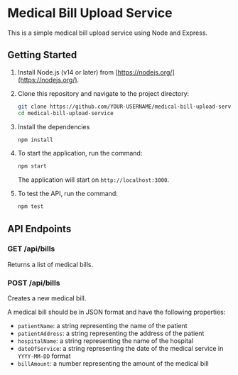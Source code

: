 # Medical Bill Upload Service

This is a simple medical bill upload service using Node and Express.

## Getting Started

1. Install Node.js (v14 or later) from [https://nodejs.org/](https://nodejs.org/).

2. Clone this repository and navigate to the project directory:

   ```sh
   git clone https://github.com/YOUR-USERNAME/medical-bill-upload-service.git
   cd medical-bill-upload-service

3. Install the dependencies

    ```sh
    npm install

4. To start the application, run the command: 
    ```sh
    npm start
    ```
   The application will start on  `http://localhost:3000`.

5. To test the API, run the command: 
    ```sh
    npm test
    ```

## API Endpoints

### GET /api/bills

Returns a list of medical bills.

### POST /api/bills

Creates a new medical bill.

A medical bill should be in JSON format and have the following properties:

- `patientName`: a string representing the name of the patient
- `patientAddress`: a string representing the address of the patient
- `hospitalName`: a string representing the name of the hospital
- `dateOfService`: a string representing the date of the medical service in `YYYY-MM-DD` format
- `billAmount`: a number representing the amount of the medical bill
